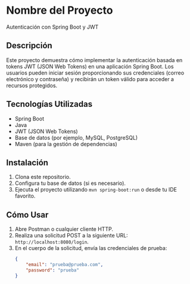 # Nombre del Proyecto

Autenticación con Spring Boot y JWT

## Descripción

Este proyecto demuestra cómo implementar la autenticación basada en tokens JWT (JSON Web Tokens) en una aplicación Spring Boot. Los usuarios pueden iniciar sesión proporcionando sus credenciales (correo electrónico y contraseña) y recibirán un token válido para acceder a recursos protegidos.

## Tecnologías Utilizadas

- Spring Boot
- Java
- JWT (JSON Web Tokens)
- Base de datos (por ejemplo, MySQL, PostgreSQL)
- Maven (para la gestión de dependencias)

## Instalación

1. Clona este repositorio.
2. Configura tu base de datos (si es necesario).
3. Ejecuta el proyecto utilizando `mvn spring-boot:run` o desde tu IDE favorito.

## Cómo Usar

1. Abre Postman o cualquier cliente HTTP.
2. Realiza una solicitud POST a la siguiente URL: `http://localhost:8080/login`.
3. En el cuerpo de la solicitud, envía las credenciales de prueba:
   ```json
   {
       "email": "prueba@prueba.com",
       "password": "prueba"
   }
